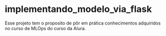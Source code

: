# implementando_modelo_via_flask
Esse projeto tem o proposito de pôr em prática conhecimentos adquiridos no curso de MLOps do curso da Alura.
